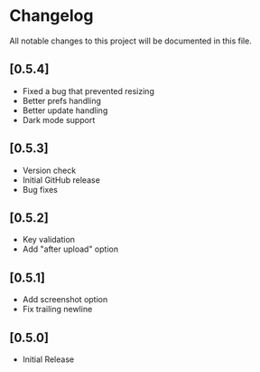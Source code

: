 # Changelog
All notable changes to this project will be documented in this file.

## [0.5.4]
- Fixed a bug that prevented resizing
- Better prefs handling
- Better update handling
- Dark mode support

## [0.5.3]
- Version check
- Initial GitHub release
- Bug fixes

## [0.5.2]
- Key validation
- Add "after upload" option

## [0.5.1]
- Add screenshot option
- Fix trailing newline

## [0.5.0]
- Initial Release
